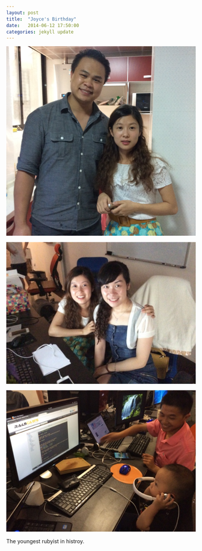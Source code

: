 ```yaml
---
layout: post
title:  "Joyce's Birthday"
date:   2014-06-12 17:50:00
categories: jekyll update
---
```


![](/images/1.jpg)

![](/images/3.jpg)

![](/images/4.jpg)

The youngest rubyist in histroy.